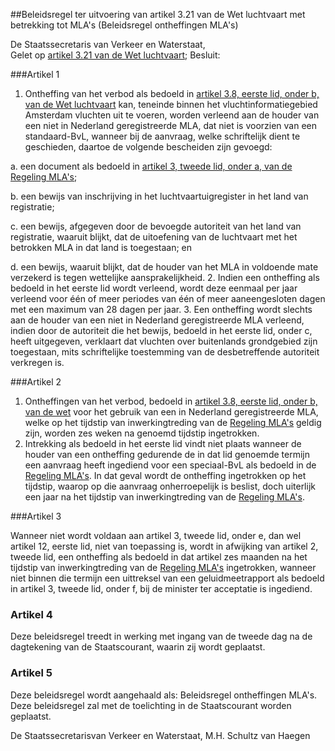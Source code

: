 <meta http-equiv='Content-Type' content='text/html; charset=utf-8' />

##Beleidsregel ter uitvoering van artikel 3.21 van de Wet luchtvaart met betrekking tot MLA's (Beleidsregel ontheffingen MLA's) 

De Staatssecretaris van Verkeer en Waterstaat,  
Gelet op [artikel 3.21 van de Wet luchtvaart](../../../../../wet/wet/luchtvaart/BWBR0005555/README.md);
Besluit:     

###Artikel 1 

1. Ontheffing van het verbod als bedoeld in [artikel 3.8, eerste lid, onder b, van de Wet luchtvaart](../../../../../wet/wet/luchtvaart/BWBR0005555/README.md) kan, teneinde binnen het vluchtinformatiegebied Amsterdam vluchten uit te voeren, worden verleend aan de houder van een niet in Nederland geregistreerde MLA, dat niet is voorzien van een standaard-BvL, wanneer bij de aanvraag, welke schriftelijk dient te geschieden, daartoe de volgende bescheiden zijn gevoegd:

a. een document als bedoeld in [artikel 3, tweede lid, onder a, van de Regeling MLA's](../../../../../ministeriele-regeling/regeling/mla's/BWBR0015237/README.md);

b. een bewijs van inschrijving in het luchtvaartuigregister in het land van registratie;

c. een bewijs, afgegeven door de bevoegde autoriteit van het land van registratie, waaruit blijkt, dat de uitoefening van de luchtvaart met het betrokken MLA in dat land is toegestaan; en

d. een bewijs, waaruit blijkt, dat de houder van het MLA in voldoende mate verzekerd is tegen wettelijke aansprakelijkheid.
2. Indien een ontheffing als bedoeld in het eerste lid wordt verleend, wordt deze eenmaal per jaar verleend voor één of meer periodes van één of meer aaneengesloten dagen met een maximum van 28 dagen per jaar.
3. Een ontheffing wordt slechts aan de houder van een niet in Nederland geregistreerde MLA verleend, indien door de autoriteit die het bewijs, bedoeld in het eerste lid, onder c, heeft uitgegeven, verklaart dat vluchten over buitenlands grondgebied zijn toegestaan, mits schriftelijke toestemming van de desbetreffende autoriteit verkregen is. 

###Artikel 2 

1. Ontheffingen van het verbod, bedoeld in [artikel 3.8, eerste lid, onder b, van de wet](../../../../../wet/wet/luchtvaart/BWBR0005555/README.md) voor het gebruik van een in Nederland geregistreerde MLA, welke op het tijdstip van inwerkingtreding van de [Regeling MLA's](../../../../../ministeriele-regeling/regeling/mla's/BWBR0015237/README.md) geldig zijn, worden zes weken na genoemd tijdstip ingetrokken.
2. Intrekking als bedoeld in het eerste lid vindt niet plaats wanneer de houder van een ontheffing gedurende de in dat lid genoemde termijn een aanvraag heeft ingediend voor een speciaal-BvL als bedoeld in de [Regeling MLA's](../../../../../ministeriele-regeling/regeling/mla's/BWBR0015237/README.md). In dat geval wordt de ontheffing ingetrokken op het tijdstip, waarop op die aanvraag onherroepelijk is beslist, doch uiterlijk een jaar na het tijdstip van inwerkingtreding van de [Regeling MLA's](../../../../../ministeriele-regeling/regeling/mla's/BWBR0015237/README.md). 

###Artikel 3 

Wanneer niet wordt voldaan aan artikel 3, tweede lid, onder e, dan wel artikel 12, eerste lid, niet van toepassing is, wordt in afwijking van artikel 2, tweede lid, een ontheffing als bedoeld in dat artikel zes maanden na het tijdstip van inwerkingtreding van de [Regeling MLA's](../../../../../ministeriele-regeling/regeling/mla's/BWBR0015237/README.md) ingetrokken, wanneer niet binnen die termijn een uittreksel van een geluidmeetrapport als bedoeld in artikel 3, tweede lid, onder f, bij de minister ter acceptatie is ingediend. 

### Artikel  4  

Deze beleidsregel treedt in werking met ingang van de tweede dag na de dagtekening van de Staatscourant, waarin zij wordt geplaatst.  

### Artikel  5  

Deze beleidsregel wordt aangehaald als: Beleidsregel ontheffingen MLA's. 
Deze beleidsregel zal met de toelichting in de Staatscourant worden geplaatst.   

De 
Staatssecretarisvan Verkeer en Waterstaat, 
M.H.  Schultz van Haegen      
